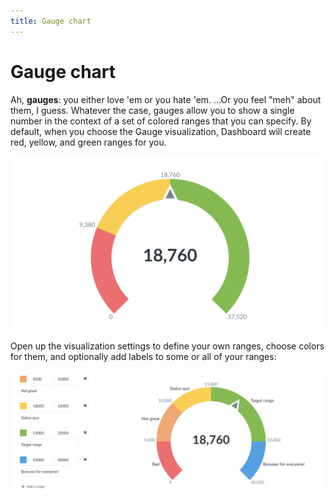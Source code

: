 ```yaml
---
title: Gauge chart
---
```


# Gauge chart

Ah, **gauges**: you either love 'em or you hate 'em. …Or you feel "meh" about them, I guess. Whatever the case, gauges allow you to show a single number in the context of a set of colored ranges that you can specify. By default, when you choose the Gauge visualization, Dashboard will create red, yellow, and green ranges for you.

![Gauge](../../images/gauge.png)

Open up the visualization settings to define your own ranges, choose colors for them, and optionally add labels to some or all of your ranges:

![Gauge settings](../../images/gauge-settings.png)